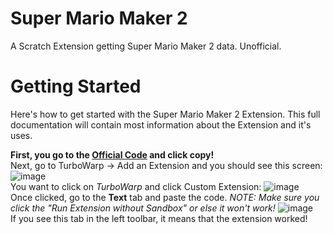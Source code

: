 # Super Mario Maker 2
A Scratch Extension getting Super Mario Maker 2 data. Unofficial.

# Getting Started

Here's how to get started with the Super Mario Maker 2 Extension. This full documentation will contain most information about the Extension and it's uses.<br>

**First, you go to the [Official Code](https://github.com/RadicalOfficial/Super-Mario-Maker-2/script.js) and click copy!**<br>
Next, go to TurboWarp -> Add an Extension and you should see this screen:
![image](https://github.com/RadicalOfficial/Super-Mario-Maker-2/assets/125277461/fd0ec5d1-da7b-45d0-9624-00ff28b549ef)<br>
You want to click on *TurboWarp* and click Custom Extension:
![image](https://github.com/RadicalOfficial/Super-Mario-Maker-2/assets/125277461/3819bad8-eba0-4e68-a0d7-5a660776e626)<br>
Once clicked, go to the **Text** tab and paste the code. *NOTE: Make sure you click the "Run Extension without Sandbox" or else it won't work!*
![image](https://github.com/RadicalOfficial/Super-Mario-Maker-2/assets/125277461/be597ff2-3da7-45c4-8a82-99d22404aba6)<br>
If you see this tab in the left toolbar, it means that the extension worked!
